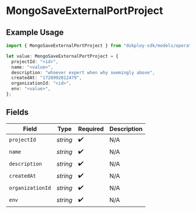 # MongoSaveExternalPortProject

## Example Usage

```typescript
import { MongoSaveExternalPortProject } from "dokploy-sdk/models/operations";

let value: MongoSaveExternalPortProject = {
  projectId: "<id>",
  name: "<value>",
  description: "whoever expert when why seemingly above",
  createdAt: "1728992012479",
  organizationId: "<id>",
  env: "<value>",
};
```

## Fields

| Field              | Type               | Required           | Description        |
| ------------------ | ------------------ | ------------------ | ------------------ |
| `projectId`        | *string*           | :heavy_check_mark: | N/A                |
| `name`             | *string*           | :heavy_check_mark: | N/A                |
| `description`      | *string*           | :heavy_check_mark: | N/A                |
| `createdAt`        | *string*           | :heavy_check_mark: | N/A                |
| `organizationId`   | *string*           | :heavy_check_mark: | N/A                |
| `env`              | *string*           | :heavy_check_mark: | N/A                |